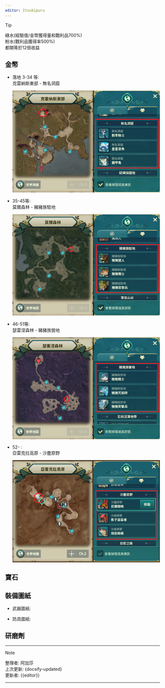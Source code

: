 ```yaml
---
editor: Itsukipuru
---
```


> [!TIP]
> 綠水(經驗值/金幣獲得量和戰利品700%)  
> 粉水(戰利品獲得率500%)  
> 都開等於12倍收益  

## 金幣

* 落地 3-34 等:  
    克雷納斯東部 - 無名洞窟

    ![克雷納斯東部](figures/resources/gold/3-34.png)

* 35-45等:  
    莫爾森林 - 豬豬族駐地

    ![莫爾森林](figures/resources/gold/35-45.png)

* 46-51等:  
    瑟雷涅森林 - 豬豬族營地

    ![瑟雷涅森林](figures/resources/gold/46-51.png)
    
* 52- :  
    亞雷克拉高原 - 沙塵原野  
    
    ![亞雷克拉高原](figures/resources/gold/52-.png)

## 寶石

## 裝備圖紙

* 武器圖紙:

* 防具圖紙:

## 研磨劑

---

> [!NOTE]
> 整理者: 阿加莎  
> 上次更新: {docsify-updated}  
> 更新者: {{editor}}

---

